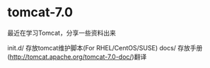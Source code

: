 tomcat-7.0
==============

最近在学习Tomcat，分享一些资料出来

init.d/     存放tomcat维护脚本(For RHEL/CentOS/SUSE)
docs/       存放手册(http://tomcat.apache.org/tomcat-7.0-doc/)翻译


